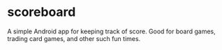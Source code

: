 # scoreboard
A simple Android app for keeping track of score. Good for board games, trading card games, and other such fun times.
